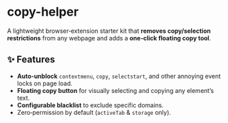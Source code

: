 # copy-helper

A lightweight browser‑extension starter kit that **removes copy/selection restrictions** from any webpage and adds a **one‑click floating copy tool**.

## ✨ Features

* **Auto‑unblock** `contextmenu`, `copy`, `selectstart`, and other annoying event locks on page load.
* **Floating copy button** for visually selecting and copying any element’s text.
* **Configurable blacklist** to exclude specific domains.
* Zero‑permission by default (`activeTab` & `storage` only).
